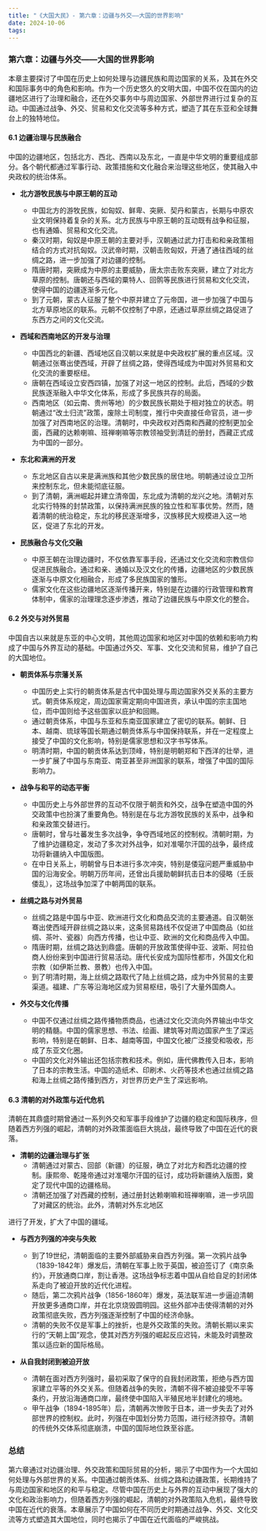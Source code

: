```yaml
---
title: "《大国大民》- 第六章：边疆与外交——大国的世界影响"
date: 2024-10-06
tags: 
---
```

### 第六章：边疆与外交——大国的世界影响

本章主要探讨了中国在历史上如何处理与边疆民族和周边国家的关系，及其在外交和国际事务中的角色和影响。作为一个历史悠久的文明大国，中国不仅在国内的边疆地区进行了治理和融合，还在外交事务中与周边国家、外部世界进行过复杂的互动。中国通过战争、外交、贸易和文化交流等多种方式，塑造了其在东亚和全球舞台上的独特地位。

#### **6.1 边疆治理与民族融合**

中国的边疆地区，包括北方、西北、西南以及东北，一直是中华文明的重要组成部分。各个朝代都通过军事行动、政策措施和文化融合来治理这些地区，使其融入中央政权的统治体系。

- **北方游牧民族与中原王朝的互动**
  - 中国北方的游牧民族，如匈奴、鲜卑、突厥、契丹和蒙古，长期与中原农业文明保持着复杂的关系。北方民族与中原王朝的互动既有战争和征服，也有通婚、贸易和文化交流。
  - 秦汉时期，匈奴是中原王朝的主要对手，汉朝通过武力打击和和亲政策相结合的方式对抗匈奴。汉武帝时期，汉朝击败匈奴，开通了通往西域的丝绸之路，进一步加强了对边疆的控制。
  - 隋唐时期，突厥成为中原的主要威胁，唐太宗击败东突厥，建立了对北方草原的控制。唐朝还与西域的粟特人、回鹘等民族进行贸易和文化交流，使得中国的边疆逐渐多元化。
  - 到了元朝，蒙古人征服了整个中原并建立了元帝国，进一步加强了中国与北方草原地区的联系。元朝不仅控制了中原，还通过草原丝绸之路促进了东西方之间的文化交流。

- **西域和西南地区的开发与治理**
  - 中国西北的新疆、西域地区自汉朝以来就是中央政权扩展的重点区域。汉朝通过张骞出使西域，开辟了丝绸之路，使得西域成为中国对外贸易和文化交流的重要枢纽。
  - 唐朝在西域设立安西四镇，加强了对这一地区的控制。此后，西域的少数民族逐渐融入中华文化体系，形成了多民族共存的局面。
  - 西南地区（如云南、贵州等地）的少数民族长期处于相对独立的状态。明朝通过“改土归流”政策，废除土司制度，推行中央直接任命官员，进一步加强了对西南地区的治理。清朝时，中央政权对西南和西藏的控制更加全面，西藏的达赖喇嘛、班禅喇嘛等宗教领袖受到清廷的册封，西藏正式成为中国的一部分。

- **东北和满洲的开发**
  - 东北地区自古以来是满洲族和其他少数民族的居住地。明朝通过设立卫所来控制东北，但未能彻底征服。
  - 到了清朝，满洲崛起并建立清帝国，东北成为清朝的龙兴之地。清朝对东北实行特殊的封禁政策，以保持满洲民族的独立性和军事优势。然而，随着清朝的统治稳定，东北的移民逐渐增多，汉族移民大规模进入这一地区，促进了东北的开发。

- **民族融合与文化交融**
  - 中原王朝在治理边疆时，不仅依靠军事手段，还通过文化交流和宗教信仰促进民族融合。通过和亲、通婚以及汉文化的传播，边疆地区的少数民族逐渐与中原文化相融合，形成了多民族国家的雏形。
  - 儒家文化在这些边疆地区逐渐传播开来，特别是在边疆的行政管理和教育体制中，儒家的治理理念逐步渗透，推动了边疆民族与中原文化的整合。

#### **6.2 外交与对外贸易**

中国自古以来就是东亚的中心文明，其他周边国家和地区对中国的依赖和影响力构成了中国与外界互动的基础。中国通过外交、军事、文化交流和贸易，维护了自己的大国地位。

- **朝贡体系与宗藩关系**
  - 中国历史上实行的朝贡体系是古代中国处理与周边国家外交关系的主要方式。朝贡体系规定，周边国家需定期向中国进贡，承认中国的宗主国地位，而中国则给予这些国家以庇护和回赐。
  - 通过朝贡体系，中国与东亚和东南亚国家建立了密切的联系。朝鲜、日本、越南、琉球等国长期通过朝贡体系与中国保持联系，并在一定程度上接受了中国的文化影响，特别是儒家思想和汉字书写体系。
  - 明清时期，中国的朝贡体系达到顶峰，特别是明朝郑和下西洋的壮举，进一步扩展了中国与东南亚、南亚甚至非洲国家的联系，增强了中国的国际影响力。

- **战争与和平的动态平衡**
  - 中国历史上与外部世界的互动不仅限于朝贡和外交，战争在塑造中国的外交政策中也扮演了重要角色。特别是在与北方游牧民族的关系中，战争和和亲政策交替进行。
  - 唐朝时，曾与吐蕃发生多次战争，争夺西域地区的控制权。清朝时期，为了维护边疆稳定，发动了多次对外战争，如对准噶尔汗国的战争，最终成功将新疆纳入中国版图。
  - 在中日关系上，明朝曾与日本进行多次冲突，特别是倭寇问题严重威胁中国的沿海安全。明朝万历年间，还曾出兵援助朝鲜抗击日本的侵略（壬辰倭乱），这场战争加深了中朝两国的联系。

- **丝绸之路与对外贸易**
  - 丝绸之路是中国与中亚、欧洲进行文化和商品交流的主要通道。自汉朝张骞出使西域开辟丝绸之路以来，这条贸易路线不仅促进了中国商品（如丝绸、茶叶、瓷器）向西方传播，也让中亚、欧洲的文化和商品传入中国。
  - 隋唐时期，丝绸之路达到鼎盛。唐朝的开放政策使得中亚、波斯、阿拉伯商人纷纷来到中国进行贸易活动。唐代长安成为国际性都市，外国文化和宗教（如伊斯兰教、景教）也传入中国。
  - 到了明清时期，海上丝绸之路取代了陆上丝绸之路，成为中外贸易的主要渠道。福建、广东等沿海地区成为贸易枢纽，吸引了大量外国商人。

- **外交与文化传播**
  - 中国不仅通过丝绸之路传播物质商品，也通过文化交流向外界输出中华文明的精髓。中国的儒家思想、书法、绘画、建筑等对周边国家产生了深远影响，特别是在朝鲜、日本、越南等国，中国文化被广泛接受和吸收，形成了东亚文化圈。
  - 中国的文化对外输出还包括宗教和技术。例如，唐代佛教传入日本，影响了日本的宗教生活。中国的造纸术、印刷术、火药等技术也通过丝绸之路和海上丝绸之路传播到西方，对世界历史产生了深远影响。

#### **6.3 清朝的对外政策与近代危机**

清朝在其鼎盛时期曾通过一系列外交和军事手段维护了边疆的稳定和国际秩序，但随着西方列强的崛起，清朝的对外政策面临巨大挑战，最终导致了中国在近代的衰落。

- **清朝的边疆治理与扩张**
  - 清朝通过对蒙古、回部（新疆）的征服，确立了对北方和西北边疆的控制。康熙帝、乾隆帝通过对准噶尔汗国的征讨，成功将新疆纳入版图，奠定了现代中国的边疆格局。
  - 清朝还加强了对西藏的控制，通过册封达赖喇嘛和班禅喇嘛，进一步巩固了对藏区的统治。此外，清朝对外东北地区

进行了开发，扩大了中国的疆域。

- **与西方列强的冲突与失败**
  - 到了19世纪，清朝面临的主要外部威胁来自西方列强。第一次鸦片战争（1839-1842年）爆发后，清朝在军事上败于英国，被迫签订了《南京条约》，开放通商口岸，割让香港。这场战争标志着中国从自给自足的封闭体系走向了被迫开放的近代化进程。
  - 随后，第二次鸦片战争（1856-1860年）爆发，英法联军进一步逼迫清朝开放更多通商口岸，并在北京烧毁圆明园。这些外部冲击使得清朝的对外政策彻底失败，西方列强逐渐控制了中国的经济命脉。
  - 清朝的失败不仅是军事上的挫折，也是外交政策的失败。清朝长期以来实行的“天朝上国”观念，使其对西方列强的崛起反应迟钝，未能及时调整政策以适应新的国际格局。

- **从自我封闭到被迫开放**
  - 清朝在面对西方列强时，最初采取了保守的自我封闭政策，拒绝与西方国家建立平等的外交关系。但随着战争的失败，清朝不得不被迫接受不平等条约，开放沿海通商口岸，最终使中国陷入半殖民地半封建化的境地。
  - 甲午战争（1894-1895年）后，清朝再次惨败于日本，进一步失去了对外部世界的控制权。此时，列强在中国划分势力范围，进行经济掠夺。清朝的传统外交体系彻底崩溃，中国的国际地位跌至谷底。

### **总结**

第六章通过对边疆治理、外交政策和国际贸易的分析，揭示了中国作为一个大国如何处理与外部世界的关系。中国通过朝贡体系、丝绸之路和边疆政策，长期维持了与周边国家和地区的和平与稳定。尽管中国在历史上与外界的互动中展现了强大的文化和政治影响力，但随着西方列强的崛起，清朝的对外政策陷入危机，最终导致中国在近代的衰落。本章展示了中国如何在不同历史时期通过战争、外交、文化交流等方式塑造其大国地位，同时也揭示了中国在近代面临的严峻挑战。

